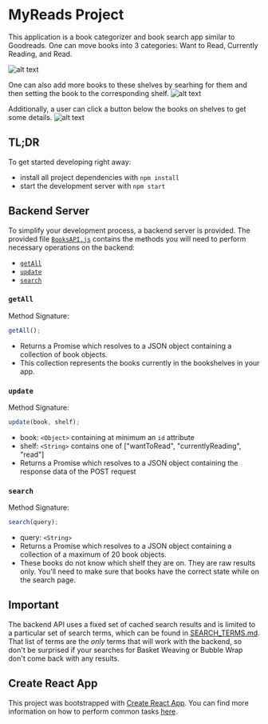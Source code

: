 # MyReads Project

This application is a book categorizer and book search app similar to Goodreads. One can move books into 3 categories: Want to Read, Currently Reading, and Read.

![alt text](src/screenshots/udacity-bookreads-shelves "Main page with categorized books")

One can also add more books to these shelves by searhing for them and then setting the book to the corresponding shelf.
![alt text](src/screenshots/udacity-bookreads-search "Search for books and add them to shelves")

Additionally, a user can click a button below the books on shelves to get some details.
![alt text](src/screenshots/udacity-bookreads-details "See book details")

## TL;DR

To get started developing right away:

- install all project dependencies with `npm install`
- start the development server with `npm start`

## Backend Server

To simplify your development process, a backend server is provided. The provided file [`BooksAPI.js`](src/BooksAPI.js) contains the methods you will need to perform necessary operations on the backend:

- [`getAll`](#getall)
- [`update`](#update)
- [`search`](#search)

### `getAll`

Method Signature:

```js
getAll();
```

- Returns a Promise which resolves to a JSON object containing a collection of book objects.
- This collection represents the books currently in the bookshelves in your app.

### `update`

Method Signature:

```js
update(book, shelf);
```

- book: `<Object>` containing at minimum an `id` attribute
- shelf: `<String>` contains one of ["wantToRead", "currentlyReading", "read"]
- Returns a Promise which resolves to a JSON object containing the response data of the POST request

### `search`

Method Signature:

```js
search(query);
```

- query: `<String>`
- Returns a Promise which resolves to a JSON object containing a collection of a maximum of 20 book objects.
- These books do not know which shelf they are on. They are raw results only. You'll need to make sure that books have the correct state while on the search page.

## Important

The backend API uses a fixed set of cached search results and is limited to a particular set of search terms, which can be found in [SEARCH_TERMS.md](SEARCH_TERMS.md). That list of terms are the _only_ terms that will work with the backend, so don't be surprised if your searches for Basket Weaving or Bubble Wrap don't come back with any results.

## Create React App

This project was bootstrapped with [Create React App](https://github.com/facebookincubator/create-react-app). You can find more information on how to perform common tasks [here](https://github.com/facebookincubator/create-react-app/blob/master/packages/react-scripts/template/README.md).
